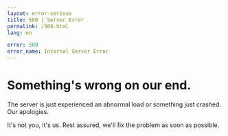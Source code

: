 ```yaml
---
layout: error-serious
title: 500 | Server Error
permalink: /500.html
lang: en

error: 500
error_name: Internal Server Error
---
```


# Something's wrong on our end.

The server is just experienced an abnormal load or something just crashed. Our apologies.

It's not you, it's us. Rest assured, we'll fix the problem as soon as possible.
